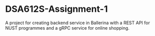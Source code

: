 # DSA612S-Assignment-1
A project for creating backend service in Ballerina with a REST API for NUST programmes and a gRPC service for online shopping.